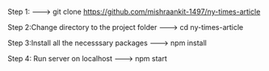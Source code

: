 Step 1:
    --->  git clone https://github.com/mishraankit-1497/ny-times-article
    
Step 2:Change directory to the project folder
     --->  cd ny-times-article
    
Step 3:Install all the necesssary packages
    --->  npm install
    
Step 4: Run server on localhost
    --->  npm start
